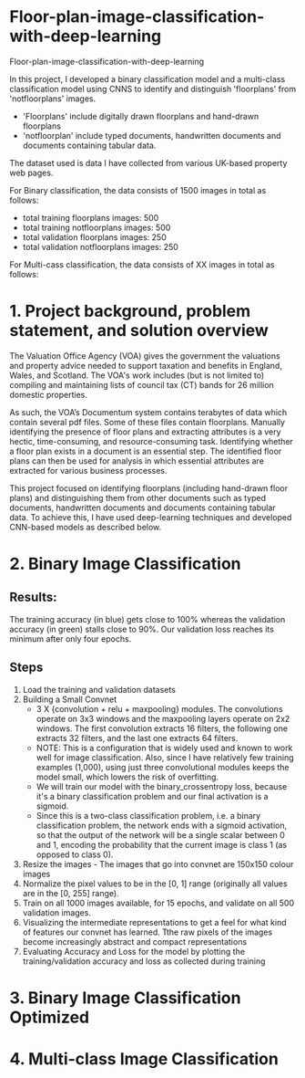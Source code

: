 # Floor-plan-image-classification-with-deep-learning
Floor-plan-image-classification-with-deep-learning

In this project, I developed a binary classification model and a multi-class classification model using CNNS to identify and distinguish 'floorplans' from 'notfloorplans' images. 
 - 'Floorplans' include digitally drawn floorplans and hand-drawn floorplans
 - 'notfloorplan' include typed documents, handwritten documents and documents containing tabular data.

The dataset used is data I have collected from various UK-based property web pages. 

For Binary classification, the data consists of 1500 images in total as follows:
- total training floorplans images: 500
- total training notfloorplans images: 500
- total validation floorplans images: 250
- total validation notfloorplans images: 250

For Multi-cass classification, the data consists of XX images in total as follows:

# 1. Project background, problem statement, and solution overview

The Valuation Office Agency (VOA) gives the government the valuations and property advice needed to support taxation and benefits in England, Wales, and Scotland. The VOA's work includes (but is not limited to) compiling and maintaining lists of council tax (CT) bands for 26 million domestic properties.

As such, the VOA’s Documentum system contains terabytes of data which contain several pdf files. Some of these files contain floorplans. Manually identifying the presence of floor plans and extracting attributes is a very hectic, time-consuming, and resource-consuming task. Identifying whether a floor plan exists in a document is an essential step. The identified floor plans can then be used for analysis in which essential attributes are extracted for various business processes.

This project focused on identifying floorplans (including hand-drawn floor plans) and distinguishing them from other documents such as typed documents, handwritten documents and documents containing tabular data. To achieve this, I have used deep-learning techniques and developed CNN-based models as described below. 

# 2. Binary Image Classification

## Results: 
The training accuracy (in blue) gets close to 100% whereas the validation accuracy (in green) stalls close to 90%. Our validation loss reaches its minimum after only four epochs.

## Steps
1. Load the training and validation datasets
2. Building a Small Convnet
   - 3 X {convolution + relu + maxpooling} modules. The convolutions operate on 3x3 windows and the maxpooling layers operate on 2x2 windows. The first convolution extracts 16 filters, the following one extracts 32 filters, and the last one extracts 64 filters.
   - NOTE: This is a configuration that is widely used and known to work well for image classification. Also, since I have relatively few training examples (1,000), using just three convolutional modules keeps the model small, which lowers the risk of overfitting.
   - We will train our model with the binary_crossentropy loss, because it's a binary classification problem and our final activation is a sigmoid.
   - Since this is a two-class classification problem, i.e. a binary classification problem, the network ends with a sigmoid activation, so that the output of the network will be a single scalar between 0 and 1, encoding the probability that the current image is class 1 (as opposed to class 0).
3. Resize the images - The images that go into convnet are 150x150 colour images
4. Normalize the pixel values to be in the [0, 1] range (originally all values are in the [0, 255] range).
5. Train on all 1000 images available, for 15 epochs, and validate on all 500 validation images.
6. Visualizing the intermediate representations to get a feel for what kind of features our convnet has learned. Tthe raw pixels of the images become increasingly abstract and compact representations
7. Evaluating Accuracy and Loss for the model by plotting the training/validation accuracy and loss as collected during training


# 3. Binary Image Classification Optimized

# 4. Multi-class Image Classification


